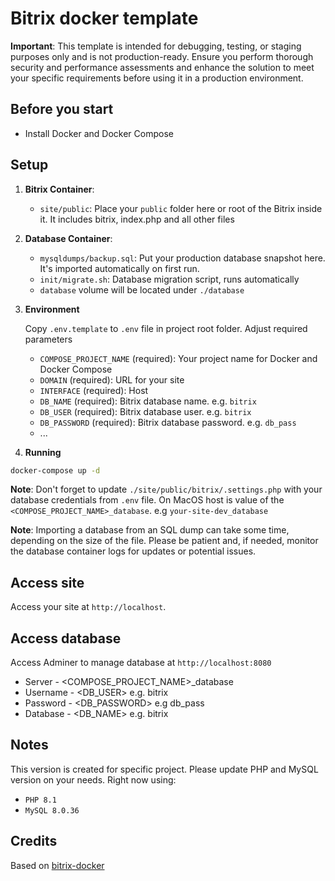 # Bitrix docker template

**Important**: This template is intended for debugging, testing, or staging purposes only and is not production-ready.
Ensure you perform thorough security and performance assessments and enhance the solution to meet your specific
requirements before using it in a production environment.

## Before you start

- Install Docker and Docker Compose

## Setup

1. **Bitrix Container**:
    - `site/public`: Place your `public` folder here or root of the Bitrix inside it. It includes bitrix, index.php and
      all
      other files

2. **Database Container**:
    - `mysqldumps/backup.sql`: Put your production database snapshot here. It's imported automatically on first run.
    - `init/migrate.sh`: Database migration script, runs automatically
    - `database` volume will be located under `./database`

3. **Environment**

   Copy `.env.template` to `.env` file in project root folder. Adjust required parameters

    - `COMPOSE_PROJECT_NAME` (required): Your project name for Docker and Docker Compose
    - `DOMAIN` (required): URL for your site
    - `INTERFACE` (required): Host
    - `DB_NAME` (required): Bitrix database name. e.g. `bitrix`
    - `DB_USER` (required): Bitrix database user. e.g. `bitrix`
    - `DB_PASSWORD` (required): Bitrix database password. e.g. `db_pass`
    - ...

4. **Running**

```bash
docker-compose up -d
```

**Note**: Don't forget to update `./site/public/bitrix/.settings.php` with your database credentials from `.env` file.
On MacOS host is value of the `<COMPOSE_PROJECT_NAME>_database`. e.g `your-site-dev_database`

**Note**: Importing a database from an SQL dump can take some time, depending on the size of the file. Please be patient
and, if needed, monitor the database container logs for updates or potential issues.

## Access site

Access your site at `http://localhost`.

## Access database

Access Adminer to manage database at `http://localhost:8080`

- Server - <COMPOSE_PROJECT_NAME>_database
- Username - <DB_USER> e.g. bitrix
- Password - <DB_PASSWORD> e.g db_pass
- Database - <DB_NAME> e.g. bitrix

## Notes

This version is created for specific project. Please update PHP and MySQL version on your needs.
Right now using:

- `PHP 8.1`
- `MySQL 8.0.36`

## Credits

Based on [bitrix-docker](https://github.com/snezhig/bitrix-docker/)

